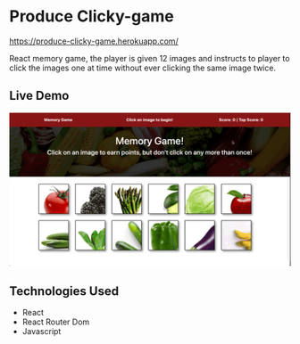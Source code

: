 # Produce Clicky-game

https://produce-clicky-game.herokuapp.com/

React memory game, the player is given 12 images and instructs to player to click the images one at time without ever clicking the same image twice. 

## Live Demo 

<img src="public/images/produce.gif" width="600px">

## Technologies Used

- React
- React Router Dom 
- Javascript